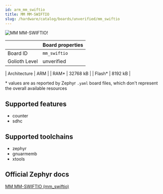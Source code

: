 ```yaml
---
id: arm_mm_swiftio
title: MM MM-SWIFTIO
slug: /hardware/catalog/boards/unverified/mm_swiftio
---
```


[//]: # (This is an auto-generated file, do not edit! Changes to it will be lost upon re-generation)

![MM MM-SWIFTIO!](/img/boards/arm/mm_swiftio.jpg "MM MM-SWIFTIO")

|                | Board properties     |
| -------------  | -------------------- |
| Board ID       | `mm_swiftio` |
| Golioth Level  | unverified       |

| Architecture   | ARM |
| RAM*           | 32768 kB |
| Flash*         | 8192 kB |

\* values are as reported by Zephyr `.yaml` board files, which don't represent the overall available resources



## Supported features

* counter
* sdhc

## Supported toolchains

* zephyr
* gnuarmemb
* xtools

## Official Zephyr docs

[MM MM-SWIFTIO (mm_swiftio)](https://docs.zephyrproject.org/latest/boards/arm/mm_swiftio/doc/index.html)
